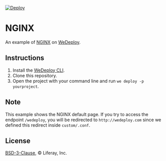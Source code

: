 [![Deploy](https://cdn.wedeploy.com/images/deploy.svg)](https://console.wedeploy.com/deploy?repo=https://github.com/wedeploy-examples/nginx-example)

# NGINX

An example of [NGINX](https://www.nginx.com/) on [WeDeploy](https://wedeploy.com/).

## Instructions

1. Install the [WeDeploy CLI](https://wedeploy.com/docs/intro/using-the-command-line/).
2. Clone this repository.
3. Open the project with your command line and run `we deploy -p yourproject`.

## Note

This example shows the NGINX default page. If you try to access the endpoint `/wedeploy`, you will be redirected to `http://wedeploy.com` since we defined this redirect inside `custom/.conf`.

## License

[BSD-3-Clause](./LICENSE.md), © Liferay, Inc.
